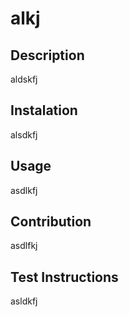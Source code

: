 
# alkj

## Description
aldskfj

## Instalation
alsdkfj

## Usage
asdlkfj

## Contribution
asdlfkj

## Test Instructions
asldkfj

